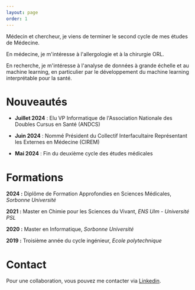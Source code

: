 ```yaml
---
layout: page
order: 1
---
```


<head>
    <meta charset="UTF-8">
    <meta name="photo" content="width=device-width, initial-scale=1.0">
    <style>
        .circular-photo {
            width: 250px; /* Ajustez la taille selon vos préférences */
            height: 250px; /* Ajustez la taille selon vos préférences */
            border-radius: 100%;
            overflow: hidden;
            display: block;
            margin-left: auto;
            margin-right: auto;
            margin-top: auto;
            margin-bottom: auto;
        }
    </style>
</head>



Médecin et chercheur, je viens de terminer le second cycle de mes études de Médecine.

En médecine, je m'intéresse à l'allergologie et à la chirurgie ORL.

En recherche, je m'intéresse à l'analyse de données à grande échelle et au machine learning, en particulier par le développement du machine learning interprétable pour la santé.

# Nouveautés

* **Juillet 2024** : Elu VP Informatique de l'Association Nationale des Doubles Cursus en Santé (ANDCS)
  
* **Juin 2024** : Nommé Président du Collectif Interfacultaire Représentant les Externes en Médecine (CIREM)
  
* **Mai 2024** : Fin du deuxième cycle des études médicales

# Formations

**2024 :** Diplôme de Formation Approfondies en Sciences Médicales, *Sorbonne Université*

**2021 :** Master en Chimie pour les Sciences du Vivant, *ENS Ulm - Université PSL*

**2020 :** Master en Informatique, *Sorbonne Université*

**2019 :** Troisième année du cycle ingénieur, *Ecole polytechnique*

# Contact

Pour une collaboration, vous pouvez me contacter via [Linkedin](https://www.linkedin.com/in/yanis-bendjelal/?locale=fr_FR).











<!DOCTYPE html>
<html lang="en">
<head>
    <meta charset="UTF-8">
    <meta name="viewport" content="width=device-width, initial-scale=1.0">
    <title>Carousel</title>
    <style>
        .carousel {
            position: relative;
            width: 300px;
            height: 300px;
            overflow: hidden;
            margin: auto;
        }

        .carousel-inner {
            display: flex;
            width: 100%;
            height: 100%;
            transition: transform 0.5s ease;
        }

        .carousel-item {
            min-width: 100%;
            height: 100%;
        }

        .carousel-item img {
            width: 100%;
            height: 100%;
            object-fit: cover;
        }

        .carousel-controls {
            position: absolute;
            top: 50%;
            width: 100%;
            display: flex;
            justify-content: space-between;
            transform: translateY(-50%);
        }

        .carousel-controls button {
            background-color: rgba(0, 0, 0, 0.5);
            border: none;
            color: white;
            padding: 10px;
            cursor: pointer;
        }

        .carousel-indicators {
            position: absolute;
            bottom: 10px;
            width: 100%;
            display: flex;
            justify-content: center;
        }

        .carousel-indicators button {
            background-color: rgba(0, 0, 0, 0.5);
            border: none;
            color: white;
            padding: 5px;
            cursor: pointer;
            margin: 0 2px;
        }

        .carousel-indicators button.active {
            background-color: white;
            color: black;
        }
    </style>
</head>
<body>
    <div class="carousel">
        <div class="carousel-inner">
            <div class="carousel-item">
                <img src="images/Gradient1.jpg" alt="Gradient 1">
            </div>
            <div class="carousel-item">
                <img src="images/Gradient2.jpg" alt="Gradient 2">
            </div>
        </div>
        <div class="carousel-controls">
            <button id="prev">❮</button>
            <button id="next">❯</button>
        </div>
        <div class="carousel-indicators">
            <button class="active" data-slide="0"></button>
            <button data-slide="1"></button>
        </div>
    </div>

    <script>
        const carouselInner = document.querySelector('.carousel-inner');
        const carouselItems = document.querySelectorAll('.carousel-item');
        const prevButton = document.getElementById('prev');
        const nextButton = document.getElementById('next');
        const indicators = document.querySelectorAll('.carousel-indicators button');

        let currentIndex = 0;

        function updateCarousel() {
            carouselInner.style.transform = `translateX(-${currentIndex * 100}%)`;
            indicators.forEach((indicator, index) => {
                if (index === currentIndex) {
                    indicator.classList.add('active');
                } else {
                    indicator.classList.remove('active');
                }
            });
        }

        prevButton.addEventListener('click', () => {
            currentIndex = (currentIndex > 0) ? currentIndex - 1 : carouselItems.length - 1;
            updateCarousel();
        });

        nextButton.addEventListener('click', () => {
            currentIndex = (currentIndex < carouselItems.length - 1) ? currentIndex + 1 : 0;
            updateCarousel();
        });

        indicators.forEach((indicator, index) => {
            indicator.addEventListener('click', () => {
                currentIndex = index;
                updateCarousel();
            });
        });
    </script>
</body>
</html>













<img src="photo.png" alt="Photo de moi" class="circular-photo">

